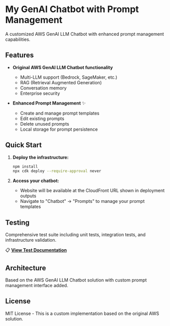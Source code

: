 # My GenAI Chatbot with Prompt Management

A customized AWS GenAI LLM Chatbot with enhanced prompt management capabilities.

## Features

- **Original AWS GenAI LLM Chatbot functionality**
  - Multi-LLM support (Bedrock, SageMaker, etc.)
  - RAG (Retrieval Augmented Generation)
  - Conversation memory
  - Enterprise security

- **Enhanced Prompt Management** ✨
  - Create and manage prompt templates
  - Edit existing prompts
  - Delete unused prompts
  - Local storage for prompt persistence

## Quick Start

1. **Deploy the infrastructure:**
   ```bash
   npm install
   npx cdk deploy --require-approval never
   ```

2. **Access your chatbot:**
   - Website will be available at the CloudFront URL shown in deployment outputs
   - Navigate to "Chatbot" → "Prompts" to manage your prompt templates

## Testing

Comprehensive test suite including unit tests, integration tests, and infrastructure validation.

📋 **[View Test Documentation](tests/README.md)**

## Architecture

Based on the AWS GenAI LLM Chatbot solution with custom prompt management interface added.

## License

MIT License - This is a custom implementation based on the original AWS solution.

